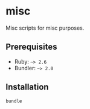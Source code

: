 # misc

Misc scripts for misc purposes.

## Prerequisites

- Ruby: `~> 2.6`
- Bundler: `~> 2.0`

## Installation

```bash
bundle
```
